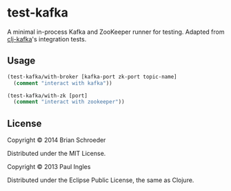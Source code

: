 # test-kafka

A minimal in-process Kafka and ZooKeeper runner for testing. Adapted from [clj-kafka](https://github.com/pingles/clj-kafka)'s integration tests.

## Usage

```clojure
(test-kafka/with-broker [kafka-port zk-port topic-name]
  (comment "interact with kafka"))

(test-kafka/with-zk [port]
  (comment "interact with zookeeper"))
```

## License

Copyright © 2014 Brian Schroeder

Distributed under the MIT License.

Copyright © 2013 Paul Ingles

Distributed under the Eclipse Public License, the same as Clojure.